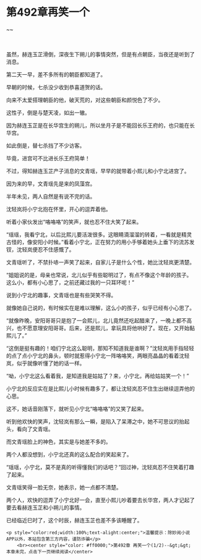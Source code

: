 # 第492章再笑一个
~~
    	    <p name="pagetop" href="javascript:void(0);" onclick="return false" style="line-height: 35px;padding: 10px;color: #333;"> </p><p>虽然，赫连玉芷滑倒，深夜生下朔儿的事情突然，但是有点朝臣，当夜还是听到了消息。</p><p>第二天一早，差不多所有的朝臣都知道了。</p><p>早朝的时候，七杀没少收到恭喜道贺的话。</p><p>向来不太爱搭理朝臣的他，破天荒的，对这些朝臣和颜悦色了不少。</p><p>这性子，倒是与楚天凌，如出一辙。</p><p>因为赫连玉芷是在长华宫生的朔儿，所以坐月子是不能回长乐王府的，也只能在长华宫。</p><p>如此倒是，替七杀挡了不少访客。</p><p>毕竟，进宫可不比进长乐王府简单！</p><p>不过，得知赫连玉芷产子消息的文青瑶，早早的就带着小熙儿和小宁北进宫了。</p><p>因为来的早，文青瑶先是来的凤藻宫。</p><p>半年未见，两人自然是有说不完的话。</p><p>沈轻岚将小宁北抱在怀里，开心的逗弄着他。</p><p>听着小家伙发出“咯咯咯”的笑声，就也忍不住大笑了起来。</p><p>“瑶瑶，我看宁北，以后比熙儿要活泼很多。这眼睛滴溜溜的转着，一看就是精灵古怪的，像安阳小时候。”看着小宁北，正在努力的用小手够着她头上垂下的流苏发钗，沈轻岚便忍不住感慨了。</p><p>文青瑶听了，不禁扑哧一声笑了起来，自家儿子是什么个性，她比沈轻岚更清楚。</p><p>“姐姐说的是，母亲也常说，北儿似乎有些聪明过了，有点不像这个年龄的孩子。这么小，都有小心思了，之前还藏过我的一只耳环呢！”</p><p>说到小宁北的趣事，文青瑶也是有些哭笑不得。</p><p>就像她自己说的，有时候实在是难以理解，这么小的孩子，似乎已经有小心思了。</p><p>“就像昨晚，安阳哥哥只是抱了一会熙儿，北儿竟然还吃起醋来了，一晚上都不高兴，也不愿意理安阳哥哥。后来，还是熙儿，拿玩具将他哄好了。现在，又开始黏熙儿了。”</p><p>“这倒是挺有趣的！咱们宁北这么聪明，那知不知道我是谁啊？”沈轻岚用手指轻轻的点了点小宁北的鼻头，顿时就惹得小宁北一阵咯咯笑，两眼亮晶晶的看着沈轻岚，似乎就像听懂了她的话一样。</p><p>“呦，小宁北这么看着我，是知道我是姑姑了？来，小宁北，再给姑姑笑一个！”</p><p>小宁北的反应实在是比熙儿小时候有趣多了，都让沈轻岚忍不住生出继续逗弄他的心思。</p><p>这不，她话音刚落下，就听见小宁北“咯咯咯”的又笑了起来。</p><p>听到他欢快的笑声，沈轻岚有那么一瞬，是陷入了呆滞之中，她不可思议的抬起头，看向了文青瑶。</p><p>而文青瑶脸上的神色，其实是与她差不多的。</p><p>两个人都没想到，小宁北还真的这么配合的笑起来了。</p><p>“瑶瑶，小宁北，莫不是真的听得懂我们的话吧？”回过神，沈轻岚忍不住笑着打趣了起来。</p><p>文青瑶笑得一脸无奈，她表示，她一点都不清楚。</p><p>两个人，欢快的逗弄了小宁北好一会，直至小熙儿吵着要去长华宫，两人才记起了要去看赫连玉芷和小朔儿的事情。</p><p>已经临近巳时了，这个时辰，赫连玉芷也差不多该睡醒了。</p>
    	
   	<p style="color:red;width:100%;text-alight:center;">温馨提示：除妙阅小说APP以外，本站包含第三方内容，谨防诈骗</p>
    	<br><center style="color: #ff0000;">第492章 再笑一个(1/2)--&gt;&gt;本章未完，点击下一页继续阅读</center>
    	
